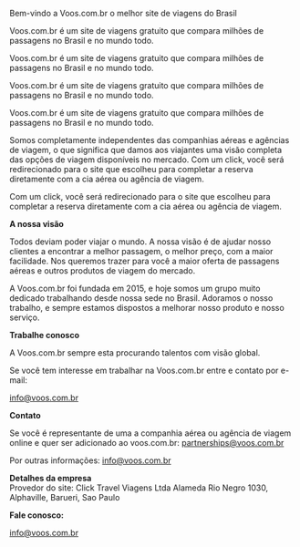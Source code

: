 Bem-vindo a Voos.com.br o melhor site de viagens do Brasil

Voos.com.br é um site de viagens gratuito que compara milhões de passagens no Brasil e no mundo todo.

Voos.com.br é um site de viagens gratuito que compara milhões de passagens no Brasil e no mundo todo.

Voos.com.br é um site de viagens gratuito que compara milhões de passagens no Brasil e no mundo todo.

Voos.com.br é um site de viagens gratuito que compara milhões de passagens no Brasil e no mundo todo.

Somos completamente independentes das companhias aéreas e agências de viagem, o que significa que damos aos viajantes uma visão completa das opções de viagem disponíveis no mercado. Com um click, você será redirecionado para o site que escolheu para completar a reserva diretamente com a cia aérea ou agência de viagem.

Com um click, você será redirecionado para o site que escolheu para completar a reserva diretamente com a cia aérea ou agência de viagem.

**A nossa visão**

Todos deviam poder viajar o mundo. A nossa visão é de ajudar nosso clientes a encontrar a melhor passagem, o melhor preço, com a maior facilidade. Nos queremos trazer para você a maior oferta de passagens aéreas e outros produtos de viagem do mercado.

A Voos.com.br foi fundada em 2015, e hoje somos um grupo muito dedicado trabalhando desde nossa sede no Brasil. Adoramos o nosso trabalho, e sempre estamos dispostos a melhorar nosso produto e nosso serviço.

**Trabalhe conosco**

A Voos.com.br sempre esta procurando talentos com visão global.

Se você tem interesse em trabalhar na Voos.com.br entre e contato por e-mail:

[info@voos.com.br](mailto:info@voos.com.br)  

**Contato**

Se você é representante de uma a companhia aérea ou agência de viagem online e quer ser adicionado ao voos.com.br: [partnerships@voos.com.br](mailto:partnerships@voos.com.br)

Por outras informações: [info@voos.com.br](mailto:info@voos.com.br)

**Detalhes da empresa**  
Provedor do site: Click Travel Viagens Ltda Alameda Rio Negro 1030, Alphaville, Barueri, Sao Paulo

**Fale conosco:**

[info@voos.com.br](mailto:info@voos.com.br)
